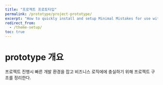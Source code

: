 ```yaml
---
title: "프로젝트 프로토타입"
permalink: /prototype/project-prototype/
excerpt: "How to quickly install and setup Minimal Mistakes for use with GitHub Pages."
redirect_from:
  - /theme-setup/
toc: true
---
```


# prototype 개요
  프로젝트 진행시 빠른 개발 환경을 잡고 비즈니스 로직에에 충실하기 위해 프로젝트 구조를 정리한다.

